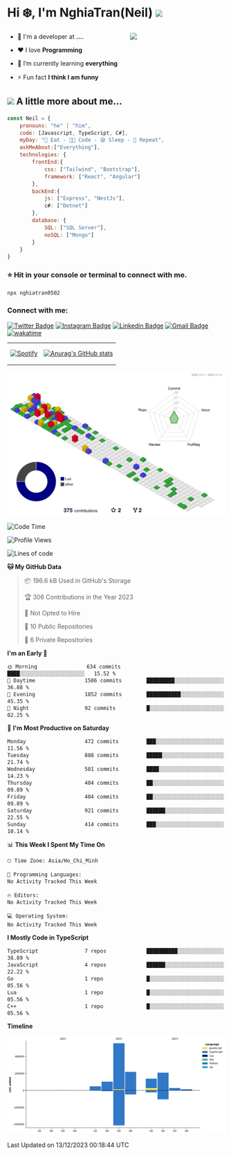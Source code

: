 <h1>Hi ❄️, I'm NghiaTran(Neil) <img src="https://media.giphy.com/media/mGcNjsfWAjY5AEZNw6/giphy.gif" width="50"></h1>

<img align="right" src="https://media.giphy.com/media/M9gbBd9nbDrOTu1Mqx/giphy.gif" width="220">

<!-- [![YouTube Badge](https://img.shields.io/badge/-@Dhruv%20Jain-c4302b?style=flat-square&labelColor=c4302b&logo=youtube&logoColor=white&link=https://www.youtube.com/channel/UCQXt2DMbgcjO5xpAd0cFS8A)](https://www.youtube.com/channel/UCQXt2DMbgcjO5xpAd0cFS8A)  -->


<!-- ## <img src="https://media.giphy.com/media/1GEATImIxEXVR79Dhk/giphy.gif" width="50"> I'm a Developer! -->

<!-- - 🔭 I’m currently working at **STL Solution** -->

- 💼 I'm a developer at **...**.

- ❤️ I love **Programming**

- 🌱 I’m currently learning **everything**

- ⚡ Fun fact **I think I am funny**

<!-- - 🧐 Portfolio Website, https://#.github.io -->

## <img src="https://media.giphy.com/media/VgCDAzcKvsR6OM0uWg/giphy.gif" width="50"> A little more about me...  

```javascript
const Neil = {
    pronouns: "he" | "him",
    code: [Javascript, TypeScript, C#],
    myDay: "🌭 Eat - 🧑‍💻 Code - 😪 Sleep - 🔁 Repeat",
    askMeAbout:["Everything"],
    technologies: {
        frontEnd:{
            css: ["Tailwind", "Bootstrap"],
            framework: ["React", "Angular"]
        },
        backEnd:{
            js: ["Express", "NestJs"],
            c#: ["Dotnet"]
        },
        database: {
            SQL: ["SQL Server"],
            noSQL: ["Mongo"]
        }
    }
}
```
### ⭐️ Hit in your console or terminal to connect with me.

``` bash
npx nghiatran0502
```

<h3 align="left">Connect with me:</h3>

[![Twitter Badge](https://img.shields.io/badge/-@Nghia-1ca0f1?style=flat-square&labelColor=1ca0f1&logo=twitter&logoColor=white&link=https://twitter.com/neil_maddev)](https://twitter.com/neil_maddev) [![Instagram Badge](https://img.shields.io/badge/-@sudo.nghia-F44747?style=flat-square&labelColor=F44747&logo=instagram&logoColor=white&link=https://instagram.com/sudo.nghia)](https://instagram.com/sudo.nghia) [![Linkedin Badge](https://img.shields.io/badge/-NghiaTran-blue?style=flat-square&logo=Linkedin&logoColor=white&link=https://www.linkedin.com/in/nghiatran0502/)](https://www.linkedin.com/in/nghiatran0502/)
[![Gmail Badge](https://img.shields.io/badge/-nd.madlife@gmail.com-c14438?style=flat-square&logo=Gmail&logoColor=white&link=mailto:nd.madlife@gmail.com)](mailto:nd.madlife@gmail.com) [![wakatime](https://wakatime.com/badge/user/98018afb-c649-4152-b3e1-18c27296e9f8.svg)](https://wakatime.com/@98018afb-c649-4152-b3e1-18c27296e9f8)

<table>
<tr>
    <td valign="center">
    
[![Spotify](https://readme-spo.vercel.app/api/spotify)](https://open.spotify.com/user/USER_NAME)
    </td>
    <td valign="center">
    [![Anurag's GitHub stats](https://github-readme-stats.vercel.app/api?username=nghiatran0502&count_private=true&show_icons=true&theme=onedark)](https://github.com/anuraghazra/github-readme-stats)
    </td>
  </tr>
</table>



<!-- [![NghiaTran's GitHub stats](https://github-readme-stats.vercel.app/api?username=NghiaTran0502&theme=dracula&show_icons=true&count_private=true)](https://github.com/NghiaTran0502) -->

<!-- [![NghiaTran's Language](https://github-readme-stats.vercel.app/api/top-langs?username=nghiatran0502&show_icons=true&locale=en&layout=compact&theme=dracula&count_private=true&hide=php)](https://github.com/NghiaTran0502) -->



![](./profile-3d-contrib/profile-gitblock.svg)



<!--START_SECTION:waka-->
![Code Time](http://img.shields.io/badge/Code%20Time-1%2C234%20hrs%2038%20mins-blue)

![Profile Views](http://img.shields.io/badge/Profile%20Views-0-blue)

![Lines of code](https://img.shields.io/badge/From%20Hello%20World%20I%27ve%20Written-1.3%20million%20lines%20of%20code-blue)

**🐱 My GitHub Data** 

> 📦 196.6 kB Used in GitHub's Storage 
 > 
> 🏆 306 Contributions in the Year 2023
 > 
> 🚫 Not Opted to Hire
 > 
> 📜 10 Public Repositories 
 > 
> 🔑 6 Private Repositories 
 > 
**I'm an Early 🐤** 

```text
🌞 Morning                634 commits         ████░░░░░░░░░░░░░░░░░░░░░   15.52 % 
🌆 Daytime                1506 commits        █████████░░░░░░░░░░░░░░░░   36.88 % 
🌃 Evening                1852 commits        ███████████░░░░░░░░░░░░░░   45.35 % 
🌙 Night                  92 commits          █░░░░░░░░░░░░░░░░░░░░░░░░   02.25 % 
```
📅 **I'm Most Productive on Saturday** 

```text
Monday                   472 commits         ███░░░░░░░░░░░░░░░░░░░░░░   11.56 % 
Tuesday                  888 commits         █████░░░░░░░░░░░░░░░░░░░░   21.74 % 
Wednesday                581 commits         ████░░░░░░░░░░░░░░░░░░░░░   14.23 % 
Thursday                 404 commits         ██░░░░░░░░░░░░░░░░░░░░░░░   09.89 % 
Friday                   404 commits         ██░░░░░░░░░░░░░░░░░░░░░░░   09.89 % 
Saturday                 921 commits         ██████░░░░░░░░░░░░░░░░░░░   22.55 % 
Sunday                   414 commits         ███░░░░░░░░░░░░░░░░░░░░░░   10.14 % 
```


📊 **This Week I Spent My Time On** 

```text
🕑︎ Time Zone: Asia/Ho_Chi_Minh

💬 Programming Languages: 
No Activity Tracked This Week

🔥 Editors: 
No Activity Tracked This Week

💻 Operating System: 
No Activity Tracked This Week
```

**I Mostly Code in TypeScript** 

```text
TypeScript               7 repos             ██████████░░░░░░░░░░░░░░░   38.89 % 
JavaScript               4 repos             ██████░░░░░░░░░░░░░░░░░░░   22.22 % 
Go                       1 repo              █░░░░░░░░░░░░░░░░░░░░░░░░   05.56 % 
Lua                      1 repo              █░░░░░░░░░░░░░░░░░░░░░░░░   05.56 % 
C++                      1 repo              █░░░░░░░░░░░░░░░░░░░░░░░░   05.56 % 
```



**Timeline**

![Lines of Code chart](https://raw.githubusercontent.com/NghiaTran0502/NghiaTran0502/main/assets/bar_graph.png)


 Last Updated on 13/12/2023 00:18:44 UTC
<!--END_SECTION:waka-->
